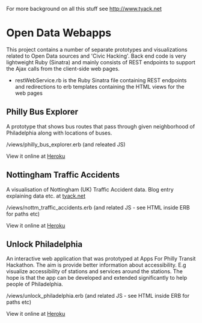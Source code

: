 For more background on all this stuff see http://www.tyack.net

Open Data Webapps
============

This project contains a number of separate prototypes and visualizations related to Open Data sources and 'Civic Hacking'.  Back end code is very lightweight Ruby (Sinatra) and mainly consists of REST endpoints to support the Ajax calls from the client-side web pages.

* restWebService.rb is the Ruby Sinatra file containing REST endpoints and redirections to erb templates containing the HTML views for the web pages

Philly Bus Explorer
---------------

A prototype that shows bus routes that pass through given neighborhood of Philadelphia along with locations of buses.

/views/philly_bus_explorer.erb (and releated JS)

View it online at [Heroku](http://tyack.herokuapp.com/phillybusexplorer)

Nottingham Traffic Accidents
------------------------

A visualisation of Nottingham (UK) Traffic Accident data.  Blog entry explaining data etc. at [tyack.net](http://tyack.net/)

/views/nottm_traffic_accidents.erb (and related JS - see HTML inside ERB for paths etc)

View it online at [Heroku](http://tyack.herokuapp.com/nottinghamtrafficaccidents)

Unlock Philadelphia
----------------

An interactive web application that was prototyped at Apps For Philly Transit Hackathon.  The aim is provide better information about accessibility. E.g visualize accessibility of stations and services around the stations. The hope is that the app can be developed and extended significantly to help people of Philadelphia.

/views/unlock_philadelphia.erb (and related JS - see HTML inside ERB for paths etc)

View it online at [Heroku](http://tyack.herokuapp.com/unlockphiladelphia)
